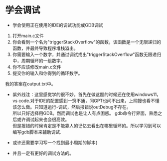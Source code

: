 # 学会调试

- 学会使用正在使用的IDE的调试功能或GDB调试

1. 打开main.c文件
2. 你会看到一个名为"triggerStackOverflow"的函数，该函数是一个无限递归的函数，并最终导致程序堆栈溢出。
3. 你需要输入一个数字，并通过调试找出"triggerStackOverflow"函数无限递归中，周期循环的一组数字。
4. 你不应该修改main.c文件
5. 提交你的输入和你得到的循环数字。

我的答案在output.txt中。  

- 紫外线注：这里感觉学的很不妙。首先在做这题的时候还在使用windows11，vs code.对于IDE的配置感到一窍不通，问GPT也问不出来，上网搜也看不懂该怎么做。只知道运行-调试，然后报错说outDebug不存在。  
所以只好选择用GDB。然而调试也是让人有点困惑。
gdb命令行界面，熟悉之后或许调试起来也会很高效。  
但是报错的时候肯定是不能靠人的记忆去看出在哪里循环的。所以学习到可以编写gdb脚本来辅助调试.  

- 或许还需要学习写一个找到最小周期的脚本(

- 并且一定有更好的调试方法的。

